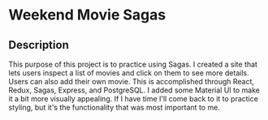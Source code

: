 # Weekend Movie Sagas

## Description

This purpose of this project is to practice using Sagas. I created a site that lets users inspect a list of movies and click on them to see more details. Users can also add their own movie. This is accomplished through React, Redux, Sagas, Express, and PostgreSQL. I added some Material UI to make it a bit more visually appealing. If I have time I'll come back to it to practice styling, but it's the functionality that was most important to me.